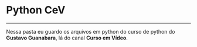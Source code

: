 # Python CeV
---
Nessa pasta eu guardo os arquivos em python do curso de python do **Gustavo Guanabara**, lá do canal **Curso em Vídeo**.